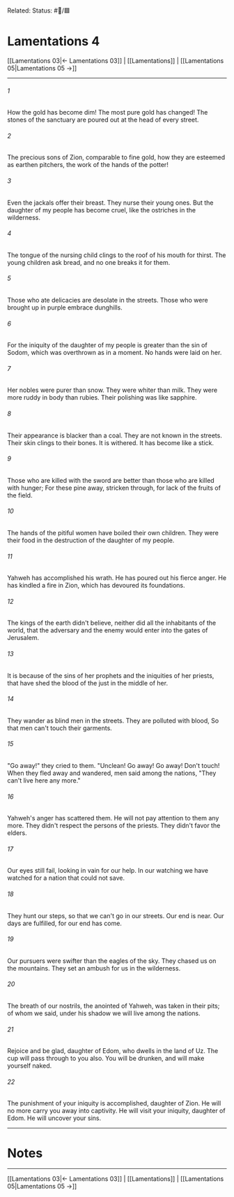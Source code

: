 Related:
Status: #📖/🟥
# Lamentations 4

[[Lamentations 03|← Lamentations 03]] | [[Lamentations]] | [[Lamentations 05|Lamentations 05 →]]
***



###### 1 
How the gold has become dim! The most pure gold has changed! The stones of the sanctuary are poured out at the head of every street. 

###### 2 
The precious sons of Zion, comparable to fine gold, how they are esteemed as earthen pitchers, the work of the hands of the potter! 

###### 3 
Even the jackals offer their breast. They nurse their young ones. But the daughter of my people has become cruel, like the ostriches in the wilderness. 

###### 4 
The tongue of the nursing child clings to the roof of his mouth for thirst. The young children ask bread, and no one breaks it for them. 

###### 5 
Those who ate delicacies are desolate in the streets. Those who were brought up in purple embrace dunghills. 

###### 6 
For the iniquity of the daughter of my people is greater than the sin of Sodom, which was overthrown as in a moment. No hands were laid on her. 

###### 7 
Her nobles were purer than snow. They were whiter than milk. They were more ruddy in body than rubies. Their polishing was like sapphire. 

###### 8 
Their appearance is blacker than a coal. They are not known in the streets. Their skin clings to their bones. It is withered. It has become like a stick. 

###### 9 
Those who are killed with the sword are better than those who are killed with hunger; For these pine away, stricken through, for lack of the fruits of the field. 

###### 10 
The hands of the pitiful women have boiled their own children. They were their food in the destruction of the daughter of my people. 

###### 11 
Yahweh has accomplished his wrath. He has poured out his fierce anger. He has kindled a fire in Zion, which has devoured its foundations. 

###### 12 
The kings of the earth didn't believe, neither did all the inhabitants of the world, that the adversary and the enemy would enter into the gates of Jerusalem. 

###### 13 
It is because of the sins of her prophets and the iniquities of her priests, that have shed the blood of the just in the middle of her. 

###### 14 
They wander as blind men in the streets. They are polluted with blood, So that men can't touch their garments. 

###### 15 
"Go away!" they cried to them. "Unclean! Go away! Go away! Don't touch! When they fled away and wandered, men said among the nations, "They can't live here any more." 

###### 16 
Yahweh's anger has scattered them. He will not pay attention to them any more. They didn't respect the persons of the priests. They didn't favor the elders. 

###### 17 
Our eyes still fail, looking in vain for our help. In our watching we have watched for a nation that could not save. 

###### 18 
They hunt our steps, so that we can't go in our streets. Our end is near. Our days are fulfilled, for our end has come. 

###### 19 
Our pursuers were swifter than the eagles of the sky. They chased us on the mountains. They set an ambush for us in the wilderness. 

###### 20 
The breath of our nostrils, the anointed of Yahweh, was taken in their pits; of whom we said, under his shadow we will live among the nations. 

###### 21 
Rejoice and be glad, daughter of Edom, who dwells in the land of Uz. The cup will pass through to you also. You will be drunken, and will make yourself naked. 

###### 22 
The punishment of your iniquity is accomplished, daughter of Zion. He will no more carry you away into captivity. He will visit your iniquity, daughter of Edom. He will uncover your sins.

---
# Notes


***
[[Lamentations 03|← Lamentations 03]] | [[Lamentations]] | [[Lamentations 05|Lamentations 05 →]]

